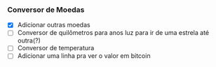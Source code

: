 ### Conversor de Moedas

- [x] Adicionar outras moedas 
- [ ] Conversor de quilômetros para anos luz para ir de uma estrela até outra(?)
- [ ] Conversor de temperatura
- [ ] Adicionar uma linha pra ver o valor em bitcoin
